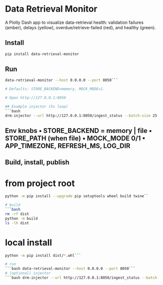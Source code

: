 # Data Retrieval Monitor

A Plotly Dash app to visualize data-retrieval health: validation failures (amber), delays (yellow), overdue/retrieve-failed (red), and healthy (green).

## Install
```bash
pip install data-retrieval-monitor
```
## Run
```bash
data-retrieval-monitor --host 0.0.0.0 --port 8050```

# Defaults: STORE_BACKEND=memory, MOCK_MODE=1.

# Open http://127.0.0.1:8050

## Example injector (5s loop)
```bash
drm-injector --url http://127.0.0.1:8050/ingest_status --batch-size 25 --sleep 5
```
Env knobs
	•	STORE_BACKEND = memory | file
	•	STORE_PATH (when file)
	•	MOCK_MODE 0/1
	•	APP_TIMEZONE, REFRESH_MS, LOG_DIR
---

## Build, install, publish


# from project root
```bash
python -m pip install --upgrade pip setuptools wheel build twine``

# build
```bash
rm -rf dist
python -m build
ls -lh dist
```

# local install
```bash
python -m pip install dist/*.whl```

# run
```bash data-retrieval-monitor --host 0.0.0.0 --port 8050```
# (optional) injector
```bash drm-injector --url http://127.0.0.1:8050/ingest_status --batch-size 25 --sleep 5```







